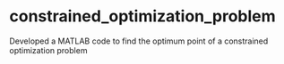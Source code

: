 # constrained_optimization_problem
Developed a MATLAB code to find the optimum point of a constrained optimization problem
